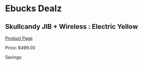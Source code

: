
# Ebucks Dealz
## Skullcandy JIB + Wireless : Electric Yellow
[Product Page](https://www.ebucks.com/web/shop/productSelected.do?prodId=1165838273&catId=375509364)

Price: R499.00

Savings: 


	